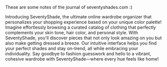 These are some notes of the journal of seventyshades.com :)

Introducing SeventyShade, the ultimate online wardrobe organizer that personalizes your shopping experience based on your unique color palette! Imagine effortlessly browsing a curated catalog of clothing that perfectly complements your skin tone, hair color, and personal style. With SeventyShade, you'll discover pieces that not only look amazing on you but also make getting dressed a breeze. Our intuitive interface helps you find your perfect shades and stay on-trend, all while embracing your individuality. Say goodbye to fashion guesswork and hello to a vibrant, cohesive wardrobe with SeventyShade—where every hue feels like home!
